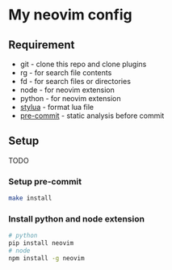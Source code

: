 # My neovim config

## Requirement

* git - clone this repo and clone plugins
* rg - for search file contents
* fd - for search files or directories
* node - for neovim extension
* python - for neovim extension
* [stylua] - format lua file
* [pre-commit] - static analysis before commit

[stylua]: https://github.com/JohnnyMorganz/StyLua
[pre-commit]: https://github.com/pre-commit/pre-commit

## Setup

TODO


### Setup pre-commit

```bash
make install
```

### Install python and node extension

```bash
# python
pip install neovim
# node
npm install -g neovim
```
